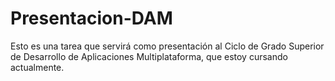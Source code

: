 # Presentacion-DAM
Esto es una tarea que servirá como presentación al Ciclo de Grado Superior de Desarrollo de Aplicaciones Multiplataforma, que estoy cursando actualmente.

